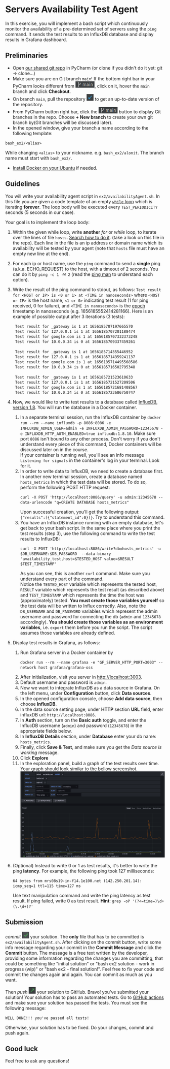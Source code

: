 # Servers Availability Test Agent

In this exercise, you will implement a bash script which continuously 
monitor the availability of a pre-determined set of servers using the `ping` command. 
It sends the test results to an InfluxDB database and display results in Grafana dashboard. 

## Preliminaries

- Open [our shared git repo](https://github.com/alonitac/DevSecOpsBIU12.git) in PyCharm (or clone if you didn't do it yet: git -> clone...)
- Make sure you are on Git branch `main`! If the bottom right bar in your PyCharm looks different from  ![New Branch](../.img/git-branches.png), click on it, hover the `main` branch and click **Checkout**.
- On branch `main`, pull the repository ![Pull Button](../.img/pull.png) to get an up-to-date version of the repository.
- From PyCharm button right bar, click the ![New Branch](../.img/git-branches.png) button to display Git branches in the repo. Choose **+ New branch** to create your own git branch by(Git branches will be discussed later).
- In the opened window, give your branch a name according to the following template:

```text
bash_ex2/<alias>
```

While changing `<alias>` to your nickname. e.g. `bash_ex2/alonit`. The branch name must start with `bash_ex2/`.

- [Install Docker on your Ubuntu](https://docs.docker.com/engine/install/ubuntu/) if needed.

## Guidelines

You will write your availability agent script in `ex2/availabilityAgent.sh`.
In this file you are given a code template of an empty [`while` loop](https://tldp.org/LDP/Bash-Beginners-Guide/html/sect_09_02.html) which is iterating **forever**. The loop body will be executed every `TEST_PERIODICITY` seconds (5 seconds in our case).

Your goal is to implement the loop body:

1. Within the given while loop, write **another** _for_ or _while_ loop, to iterate over the lines of file `hosts`. [Search how to do it](https://www.google.com/search?&q=iterate+over+lines+in+file+bash). 
   (take a look on this file in the repo). Each line in the file is an ip address or domain name which its availability will be tested by your agent (note that `hosts` file must have an empty new line at the end). 
2. For each ip or host name, use the `ping` command to send a **single** ping (a.k.a. ECHO_REQUEST) to the host, with a timeout of 2 seconds. You can do it by `ping -c 1 -W 2` (read the [ping man](https://linux.die.net/man/8/ping) to understand each option).
3. Write the result of the ping command to stdout, as follows: `Test result for <HOST or IP> is <0 or 1> at <TIME in nanoseconds>` where `<HOST or IP>` is the host name, `<1 or 0>` indicating test result (1 for ping received,  0 for failure), and `<TIME in nanoseconds>` is the [epoch](https://www.epochconverter.com/) timestamp in nanoseconds (e.g. 1656185552414281166). Here is an example of possible output after 3 iterations (3 tests):  
   ```text
    Test result for _gateway is 1 at 1656185707197665570
    Test result for 127.0.0.1 is 1 at 1656185707201188474
    Test result for google.com is 1 at 1656185707332373248
    Test result for 10.0.0.34 is 0 at 1656185709337459261
    
    Test result for _gateway is 1 at 1656185714355446952
    Test result for 127.0.0.1 is 1 at 1656185714359241137
    Test result for google.com is 1 at 1656185714495568586
    Test result for 10.0.0.34 is 0 at 1656185716502795348
    
    Test result for _gateway is 1 at 1656185721523610633
    Test result for 127.0.0.1 is 1 at 1656185721527209506
    Test result for google.com is 1 at 1656185721681408567
    Test result for 10.0.0.34 is 0 at 1656185723686750747

   ```
   
4. Now, we would like to write test results to a database called [InfluxDB, version 1.8](https://docs.influxdata.com/influxdb/v1.8/guides/write_data/). You will run the database in a Docker container.
   1. In a separate terminal session, run the InfluxDB container by `docker run --rm --name influxdb -p 8086:8086 -e INFLUXDB_ADMIN_USER=admin -e INFLUXDB_ADMIN_PASSWORD=12345678 -e INFLUXDB_HTTP_AUTH_ENABLED=true influxdb:1.8.10`. Make sure port `8086` isn't bound to any other process. Don't worry if you don't understand every piece of this command, Docker containers will be discussed later on in the course.   
      If your container is running well, you'll see an info message `Listening for signals` in the container's log in your terminal. Look for it.
   2. In order to write data to InfluxDB, we need to create a database first. In another new terminal session, create a database named `hosts_metrics` in which the test data will be stored. To do so, perform the following POST HTTP request:
      ```shell
      curl -X POST 'http://localhost:8086/query' -u admin:12345678 --data-urlencode "q=CREATE DATABASE hosts_metrics"
      ```
      Upon successful creation, you'll get the following output: `{"results":[{"statement_id":0}]}`. Try to understand this command. 
   3. You have an InfluxDB instance running with an empty database, let's get back to your bash script. In the same place where you print the test results (step 3), use the following command to write the test results to InfluxDB:
      ```shell
      curl -X POST 'http://localhost:8086/write?db=hosts_metrics' -u $DB_USERNAME:$DB_PASSWORD  --data-binary "availability_test,host=$TESTED_HOST value=$RESULT $TEST_TIMESTAMP"
      ```
      As you can see, this is another `curl` command. Make sure you understand every part of the command.  
      Notice the `TESTED_HOST` variable which represents the tested host, `RESULT` variable which represents the test result (as described above) and `TEST_TIMESTAMP` 
      which represents the time the host was (approximately) tested. **You must create those variables yourself** so the test data will be written to Influx correctly.
      Also, note the `DB_USERNAME` and `DB_PASSWORD` variables which represent the admin username and password for connecting the db (`admin` and `12345678` accordingly). **You should create those variables as an environment variables**, i.e. `export` them before you run the script. The script assumes those variables are already defined. 

5. Display test results in Grafana, as follows:

   1. Run Grafana server in a Docker container by
      ```shell
      docker run --rm --name grafana -e "GF_SERVER_HTTP_PORT=3003" --network host grafana/grafana-oss
      ```
   2. After initialization, visit you server in [http://localhost:3003](http://localhost:3003).
   3. Default username and password is `admin`.
   4. Now we want to integrate InfluxDB as a data source in Grafana. On the left menu, under **Configuration** button, click **Data sources**.
   5. In the opened configuration console, choose **Add data source**, then choose **InfluxDB**.
   6. In the data source setting page, under **HTTP** section **URL** field, enter influxDB url: `http://localhost:8086`.
   7. In **Auth** section, turn on the **Basic auth** toggle, and enter the InflucDB username (`admin`) and password (`12345678`) in the appropriate fields below. 
   8. In **InfluxDB Details** section, under **Database** enter your db name: `hosts_metrics`.
   9. Finally, click **Save & Test**, and make sure you get the _Data source is working_ message.
   10. Click **Explore**
   11. In the exploration panel, build a graph of the test results over time. Your graph should look similar to the bellow screenshot.   
       ![availabilityMonitor](../.img/availabilityMonitor.png)

6. (Optional) Instead to write 0 or 1 as test results, it's better to write the ping **latency**. For example, the following ping took 127 milliseconds: 
   ```text
   64 bytes from mrs08s19-in-f14.1e100.net (142.250.201.14): icmp_seq=1 ttl=115 time=127 ms
   ```
   Use text manipulation command and write the ping latency as test result. If ping failed, write 0 as test result. **Hint**: `grep -oP '(?<=time=)\d+(\.\d+)?'`

## Submission

_commit_ ![commit](../.img/commit.png) your solution. The **only** file that has to be committed is `ex2/availabilityAgent.sh`.
After clicking on the commit button, write some info message regarding your commit in the **Commit Message** and click the **Commit** button.
The message is a free text written by the developer, providing some information regarding the changes you are committing, that could be something like "initial solution" or "bash ex2 solution - work in progress (wip)" or "bash ex2 - final solution!". Feel free to fix your code and commit the changes again and again. You can commit as much as you want.

Then _push_ ![push](../.img/push.png) your solution to GitHub. Bravo! you've submitted your solution! Your solution has to pass an automated tests.
Go to [GitHub actions](https://github.com/alonitac/DevSecOpsBIU12/actions) and make sure your solution has passed the tests. You must see the following message:
```text
WELL DONE!!! you've passed all tests!
```
Otherwise, your solution has to be fixed. Do your changes, commit and push again.

## Good luck

Feel free to ask any questions!
